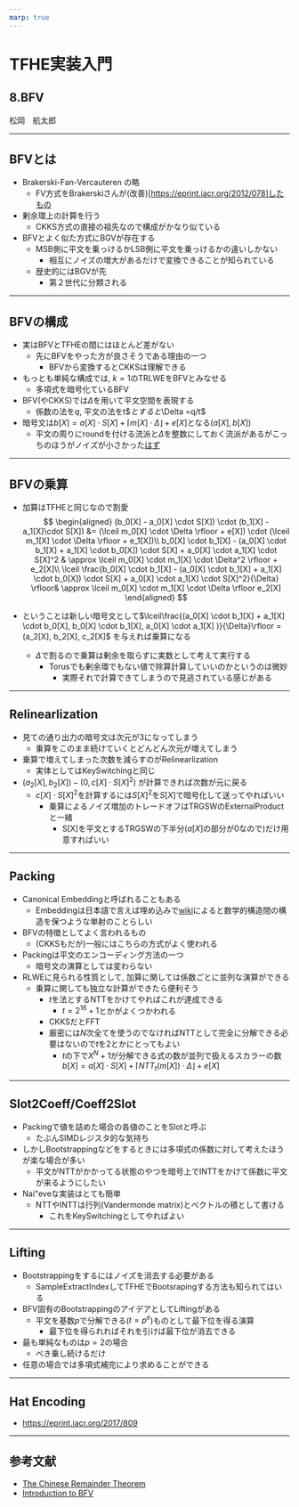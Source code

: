 ```yaml
---
marp: true
---
```

<!-- 
theme: default
size: 16:9
paginate: true
footer : ![](../../image/ccbysa.png) [licence](https://creativecommons.org/licenses/by-sa/4.0/)
style: |
  h1, h2, h3, h4, h5, header, footer {
        color: white;
    }
  section {
    background-color: #505050;
    color:white
  }
  table{
      color:black
  }
  code{
    color:black
  }
    a {
    font-weight:bold;
    color:#F00;
  } 
-->

<!-- page_number: true -->

# TFHE実装入門

## 8.BFV

松岡　航太郎

---

## BFVとは

- Brakerski-Fan-Vercauteren の略
  - FV方式をBrakerskiさんが(改善)[https://eprint.iacr.org/2012/078]したもの
- 剰余環上の計算を行う
  - CKKS方式の直接の祖先なので構成がかなり似ている
- BFVとよく似た方式にBGVが存在する
  - MSB側に平文を乗っけるかLSB側に平文を乗っけるかの違いしかない
    - 相互にノイズの増大があるだけで変換できることが知られている
  - 歴史的にはBGVが先
    - 第２世代に分類される

---

## BFVの構成

- 実はBFVとTFHEの間にはほとんど差がない
  - 先にBFVをやった方が良さそうである理由の一つ
    - BFVから変換するとCKKSは理解できる
- もっとも単純な構成では, $k=1$のTRLWEをBFVとみなせる
  - 多項式を暗号化ているBFV
- BFV(やCKKS)では$\Delta$を用いて平文空間を表現する
  - 係数の法を$q$, 平文の法をt$$とすると$\Delta =q/t$
- 暗号文は$b[X] = a[X] \cdot S[X] + \lceil m[X] \cdot \Delta \rfloor + e[X]$となる$(a[X],b[X])$
  - 平文の周りにroundを付ける流派と$\Delta$を整数にしておく流派があるがこっちのほうがノイズが小さかった[はず](https://eprint.iacr.org/2021/204)

---

## BFVの乗算

- 加算はTFHEと同じなので割愛
$$
\begin{aligned}
(b_0[X] -  a_0[X] \cdot S[X]) \cdot (b_1[X] - a_1[X]\cdot S[X]) &= (\lceil m_0[X] \cdot \Delta \rfloor + e[X]) \cdot (\lceil m_1[X] \cdot \Delta \rfloor + e_1[X])\\
b_0[X] \cdot b_1[X] - (a_0[X] \cdot b_1[X] + a_1[X] \cdot b_0[X]) \cdot S[X] + a_0[X] \cdot a_1[X] \cdot S[X]^2 & \approx  \lceil m_0[X] \cdot m_1[X] \cdot \Delta^2 \rfloor + e_2[X]\\
\lceil \frac{b_0[X] \cdot b_1[X] - (a_0[X] \cdot b_1[X] + a_1[X] \cdot b_0[X]) \cdot S[X] + a_0[X] \cdot a_1[X] \cdot S[X]^2}{\Delta} \rfloor& \approx  \lceil m_0[X] \cdot m_1[X] \cdot \Delta \rfloor e_2[X]
\end{aligned}
$$

- ということは新しい暗号文として$\lceil\frac{(a_0[X] \cdot b_1[X] + a_1[X] \cdot b_0[X], b_0[X] \cdot b_1[X],  a_0[X] \cdot a_1[X] )}{\Delta}\rfloor = (a_2[X], b_2[X], c_2[X]$ を与えれば乗算になる
  - $\Delta$で割るので乗算は剰余を取らずに実数として考えて実行する
    - Torusでも剰余環でもない値で除算計算していいのかというのは微妙
      - 実際それで計算できてしまうので見逃されている感じがある

---

## Relinearlization

- 見ての通り出力の暗号文は次元が$3$になってしまう
  - 乗算をこのまま続けていくとどんどん次元が増えてしまう
- 乗算で増えてしまった次数を減らすのがRelinearlization
  - 実体としてはKeySwitchingと同じ
- $(a_2[X],b_2[X]) - (0,c[X] \cdot S[X]^2)$ が計算できれば次数が元に戻る
  - $c[X] \cdot S[X]^2$を計算するには$S[X]^2$を$S[X]$で暗号化して送ってやればいい
    - 乗算によるノイズ増加のトレードオフはTRGSWのExternalProductと一緒
      - S[X]を平文とするTRGSWの下半分($a[X]$の部分が$0$なので)だけ用意すればいい

---

## Packing

- Canonical Embeddingと呼ばれることもある
  - Embeddingは日本語で言えば埋め込みで[wiki](https://ja.wikipedia.org/wiki/%E5%9F%8B%E3%82%81%E8%BE%BC%E3%81%BF_(%E6%95%B0%E5%AD%A6))によると数学的構造間の構造を保つような単射のことらしい
- BFVの特徴としてよく言われるもの
  - (CKKSもだが)一般にはこちらの方式がよく使われる
- Packingは平文のエンコーディング方法の一つ
  - 暗号文の演算としては変わらない
- RLWEに見られる性質として, 加算に関しては係数ごとに並列な演算ができる
  - 乗算に関しても独立な計算ができたら便利そう
    - $t$を法とするNTTをかけてやればこれが達成できる 
      - $t=2^{16}+1$とかがよくつかわれる
    - CKKSだとFFT
    - 厳密には$N$次全てを使うのでなければNTTとして完全に分解できる必要はないので$t$を$2$とかにとってもよい
      - $t$の下で$X^N+1$が分解できる式の数が並列で扱えるスカラーの数
$b[X] = a[X] \cdot S[X] + \lceil NTT_t(m[X]) \cdot \Delta \rfloor + e[X]$

---

## Slot2Coeff/Coeff2Slot

- Packingで値を詰めた場合の各値のことをSlotと呼ぶ
  - たぶんSIMDレジスタ的な気持ち
- しかしBootstrappingなどをするときには多項式の係数に対して考えたほうが楽な場合が多い
  - 平文がNTTがかかってる状態のやつを暗号上でINTTをかけて係数に平文が来るようにしたい
- Nai\"eveな実装はとても簡単
  - NTTやINTTは行列(Vandermonde matrix)とベクトルの積として書ける
    - これをKeySwitchingとしてやればよい

---

## Lifting

- Bootstrappingをするにはノイズを消去する必要がある
  - SampleExtractIndexしてTFHEでBootsrapingする方法も知られてはいる
- BFV固有のBootstrappingのアイデアとしてLiftingがある
  - 平文を基数$p$で分解できる($t=p^e$)ものとして最下位を得る演算
    - 最下位を得られればそれを引けば最下位が消去できる
- 最も単純なものは$p=2$の場合
  - べき乗し続けるだけ
- 任意の場合では多項式補完により求めることができる

---

## Hat Encoding

- https://eprint.iacr.org/2017/809  

---

## 参考文献

- [The Chinese Remainder Theorem](https://math.berkeley.edu/~kmill/math55sp17/crt.pdf) 
- [Introduction to BFV](https://inferati.com/blog/fhe-schemes-bfv)